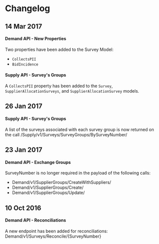# Changelog

## 14 Mar 2017

#### Demand API - New Properties

Two properties have been added to the Survey Model:
* `CollectsPII`
* `BidIncidence`

#### Supply API - Survey's Groups

A `CollectsPII` property has been added to the `Survey`, `SupplierAllocationSurveys`, and `SupplierAllocationSurvey` models.

## 26 Jan 2017

#### Supply API - Survey's Groups

A list of the surveys associated with each survey group is now returned on the call /Supply/v1/Surveys/SurveyGroups/BySurveyNumber/

## 23 Jan 2017

#### Demand API - Exchange Groups

SurveyNumber is no longer required in the payload of the following calls:

* Demand/v1/SupplierGroups/CreateWithSuppliers/
* Demand/v1/SupplierGroups/Create/
* Demand/v1/SupplierGroups/Update/

## 10 Oct 2016

#### Demand API - Reconciliations

A new endpoint has been added for reconciliations: Demand/v1/Surveys/Reconcile/{SurveyNumber}

